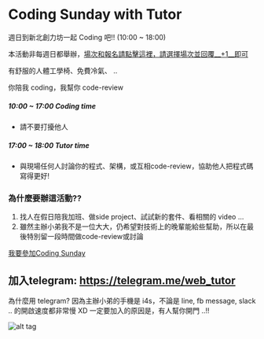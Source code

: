 # Coding Sunday with Tutor

週日到新北創力坊一起 Coding 吧!! (10:00 ~ 18:00)

本活動非每週日都舉辦，[場次和報名請點擊這裡，請選擇場次並回覆__+1__即可](https://github.com/amazing-tutor/CodingSunday/issues)

有舒服的人體工學椅、免費冷氣、 .. 

你陪我 coding，我幫你 code-review

##### 10:00 ~ 17:00 Coding time
* 請不要打擾他人

##### 17:00 ~ 18:00 Tutor time
* 與現場任何人討論你的程式、架構，或互相code-review，協助他人把程式碼寫得更好!

### 為什麼要辦這活動??
1. 找人在假日陪我加班、做side project、試試新的套件、看相關的 video ...
2. 雖然主辦小弟我不是一位大大，仍希望對技術上的晚輩能給些幫助，所以在最後特別留一段時間做code-review或討論

[我要參加Coding Sunday](https://github.com/amazing-tutor/CodingSunday/issues)

## 加入telegram: https://telegram.me/web_tutor
為什麼用 telegram? 因為主辦小弟的手機是 i4s，不論是 line, fb message, slack .. 的開啟速度都非常慢 XD
一定要加入的原因是，有人幫你開門 ..!!

![alt tag](https://github.com/amazing-tutor/CodingSunday/blob/master/CodingSunday.jpg)
